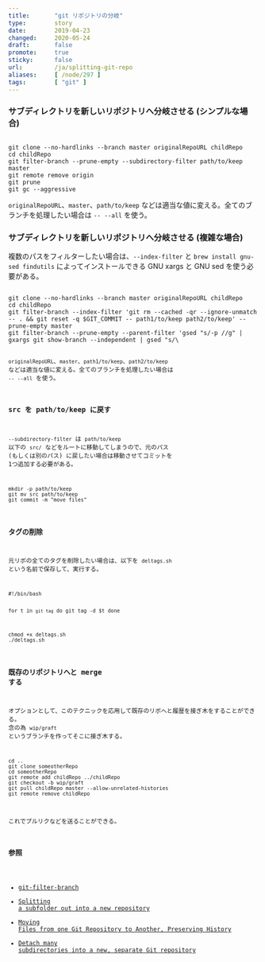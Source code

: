 ```yaml
---
title:       "git リポジトリの分岐"
type:        story
date:        2019-04-23
changed:     2020-05-24
draft:       false
promote:     true
sticky:      false
url:         /ja/splitting-git-repo
aliases:     [ /node/297 ]
tags:        [ "git" ]
---
```


### サブディレクトリを新しいリポジトリへ分岐させる (シンプルな場合)

<code>
git clone --no-hardlinks --branch master originalRepoURL childRepo
cd childRepo
git filter-branch --prune-empty --subdirectory-filter path/to/keep master
git remote remove origin
git prune
git gc --aggressive
</code>

`originalRepoURL`、`master`、`path/to/keep` などは適当な値に変える。全てのブランチを処理したい場合は `-- --all` を使う。

### サブディレクトリを新しいリポジトリへ分岐させる (複雑な場合)

複数のパスをフィルターしたい場合は、`--index-filter` と `brew install gnu-sed findutils` によってインストールできる GNU xargs と GNU sed を使う必要がある。

<code>
git clone --no-hardlinks --branch master originalRepoURL childRepo
cd childRepo
git filter-branch --index-filter 'git rm --cached -qr --ignore-unmatch -- . && git reset -q $GIT_COMMIT -- path1/to/keep path2/to/keep' --prune-empty master
git filter-branch --prune-empty --parent-filter 'gsed "s/-p //g" | gxargs git show-branch --independent | gsed "s/\</-p /g"'
git remote remove origin
git prune
git gc --aggressive
</code>

`originalRepoURL`、`master`、`path1/to/keep`、`path2/to/keep` などは適当な値に変える。全てのブランチを処理したい場合は `-- --all` を使う。

### src を path/to/keep に戻す

`--subdirectory-filter` は `path/to/keep` 以下の `src/` などをルートに移動してしまうので、元のパス (もしくは別のパス) に戻したい場合は移動させてコミットを 1つ追加する必要がある。

<code>
mkdir -p path/to/keep
git mv src path/to/keep
git commit -m "move files"
</code>

### タグの削除

元リポの全てのタグを削除したい場合は、以下を `deltags.sh` という名前で保存して、実行する。

<code>
#!/bin/bash

for t in `git tag`
do
  git tag -d $t
done
</code>

<code>
chmod +x deltags.sh
./deltags.sh
</code>

### 既存のリポジトリへと merge する

オプションとして、このテクニックを応用して既存のリポへと履歴を接ぎ木をすることができる。
念の為 `wip/graft` というブランチを作ってそこに接ぎ木する。

<code>
cd ..
git clone someotherRepo
cd someotherRepo
git remote add childRepo ../childRepo
git checkout -b wip/graft
git pull childRepo master --allow-unrelated-histories
git remote remove childRepo
</code>

これでプルリクなどを送ることができる。

### 参照

- [git-filter-branch](https://git-scm.com/docs/git-filter-branch)
- [Splitting a subfolder out into a new repository](https://help.github.com/en/articles/splitting-a-subfolder-out-into-a-new-repository)
- [Moving Files from one Git Repository to Another, Preserving History](http://gbayer.com/development/moving-files-from-one-git-repository-to-another-preserving-history/)
- [Detach many subdirectories into a new, separate Git repository](https://stackoverflow.com/a/17867910/3827)
